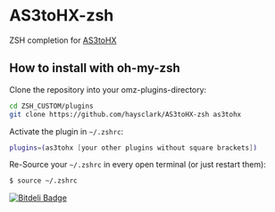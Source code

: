 AS3toHX-zsh
===========

ZSH completion for [AS3toHX](https://github.com/haxe-community/AS3toHX)

How to install with oh-my-zsh
-----------------------------

Clone the repository into your omz-plugins-directory:

```bash
cd ZSH_CUSTOM/plugins
git clone https://github.com/haysclark/AS3toHX-zsh as3tohx
```

Activate the plugin in `~/.zshrc`:

```bash
plugins=(as3tohx [your other plugins without square brackets])
```

Re-Source your `~/.zshrc` in every open terminal (or just restart them):

```bash
$ source ~/.zshrc
```


[![Bitdeli Badge](https://d2weczhvl823v0.cloudfront.net/haysclark/as3tohx-zsh/trend.png)](https://bitdeli.com/free "Bitdeli Badge")

